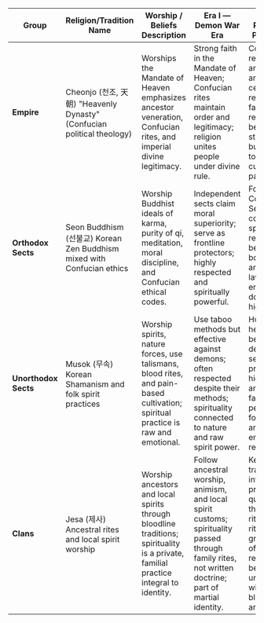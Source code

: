 
| Group                | Religion/Tradition Name                                             | Worship / Beliefs Description                                                                                                        | Era I — Demon War Era                                                                                                                                  | Era II — Post-War / Political Era                                                                                                                              |
| -------------------- | ------------------------------------------------------------------- | ------------------------------------------------------------------------------------------------------------------------------------ | ------------------------------------------------------------------------------------------------------------------------------------------------------ | -------------------------------------------------------------------------------------------------------------------------------------------------------------- |
| **Empire**           | Cheonjo (천조, 天朝) "Heavenly Dynasty" (Confucian political theology)  | Worships the Mandate of Heaven emphasizes ancestor veneration, Confucian rites, and imperial divine legitimacy.                      | Strong faith in the Mandate of Heaven; Confucian rites maintain order and legitimacy; religion unites people under divine rule.                        | Confucianism reduced to annual rituals and ceremonies; real belief fades; religion becomes state bureaucracy’s tool and cultural pageantry.                    |
| **Orthodox Sects**   | Seon Buddhism (선불교) Korean Zen Buddhism mixed with Confucian ethics | Worship Buddhist ideals of karma, purity of qi, meditation, moral discipline, and Confucian ethical codes.                           | Independent sects claim moral superiority; serve as frontline protectors; highly respected and spiritually powerful.                                   | Form First Council of Sect Leaders; codify spiritual law; religion becomes both spiritual and political law, enforcing doctrine and hierarchy.                 |
| **Unorthodox Sects** | Musok (무속) Korean Shamanism and folk spirit practices               | Worship spirits, nature forces, use talismans, blood rites, and pain-based cultivation; spiritual practice is raw and emotional.     | Use taboo methods but effective against demons; often respected despite their methods; spirituality connected to nature and raw spirit power.          | Hunted as heretics; beliefs remain defiant and secret; practice in hidden sects and ruins; faith is personal, forbidden, and emotional resistance.             |
| **Clans**            | Jesa (제사) Ancestral rites and local spirit worship                  | Worship ancestors and local spirits through bloodline traditions; spirituality is a private, familial practice integral to identity. | Follow ancestral worship, animism, and local spirit customs; spirituality passed through family rites, not written doctrine; part of martial identity. | Keep traditions intact; faith practiced quietly through rituals, family rites, and grave offerings; religion becomes unspoken law within bloodlines and clans. |


